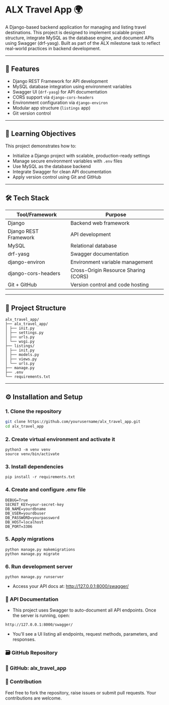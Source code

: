 # ALX Travel App 🌍

A Django-based backend application for managing and listing travel destinations. This project is designed to implement scalable project structure, integrate MySQL as the database engine, and document APIs using Swagger (drf-yasg). Built as part of the ALX milestone task to reflect real-world practices in backend development.

---

## 🚀 Features

- Django REST Framework for API development
- MySQL database integration using environment variables
- Swagger UI (`drf-yasg`) for API documentation
- CORS support via `django-cors-headers`
- Environment configuration via `django-environ`
- Modular app structure (`listings` app)
- Git version control

---

## 🧠 Learning Objectives

This project demonstrates how to:

- Initialize a Django project with scalable, production-ready settings
- Manage secure environment variables with `.env` files
- Use MySQL as the database backend
- Integrate Swagger for clean API documentation
- Apply version control using Git and GitHub

---

## 🛠️ Tech Stack

| Tool/Framework     | Purpose                                 |
|--------------------|------------------------------------------|
| Django             | Backend web framework                   |
| Django REST Framework | API development                     |
| MySQL              | Relational database                     |
| drf-yasg           | Swagger documentation                   |
| django-environ     | Environment variable management         |
| django-cors-headers| Cross-Origin Resource Sharing (CORS)    |
| Git + GitHub       | Version control and code hosting        |

---

## 🧩 Project Structure
```
alx_travel_app/
├── alx_travel_app/
│ ├── init.py
│ ├── settings.py
│ ├── urls.py
│ └── wsgi.py
├── listings/
│ ├── init.py
│ ├── models.py
│ ├── views.py
│ └── urls.py
├── manage.py
├── .env
└── requirements.txt
```

---

## ⚙️ Installation and Setup

### 1. Clone the repository
```bash
git clone https://github.com/yourusername/alx_travel_app.git
cd alx_travel_app
```
### 2. Create virtual environment and activate it
```
python3 -m venv venv
source venv/bin/activate
```
### 3. Install dependencies
```
pip install -r requirements.txt
```
### 4. Create and configure .env file
```
DEBUG=True
SECRET_KEY=your-secret-key
DB_NAME=yourdbname
DB_USER=yourdbuser
DB_PASSWORD=yourpassword
DB_HOST=localhost
DB_PORT=3306
```
### 5. Apply migrations
```
python manage.py makemigrations
python manage.py migrate
```
### 6. Run development server
```
python manage.py runserver
```
- Access your API docs at: http://127.0.0.1:8000/swagger/

### 📄 API Documentation
- This project uses Swagger to auto-document all API endpoints. Once the server is running, open:
```
http://127.0.0.1:8000/swagger/
```
- You'll see a UI listing all endpoints, request methods, parameters, and responses.

### 🗃️ GitHub Repository
### 🔗 GitHub: alx_travel_app

### 🤝 Contribution
Feel free to fork the repository, raise issues or submit pull requests. Your contributions are welcome.

